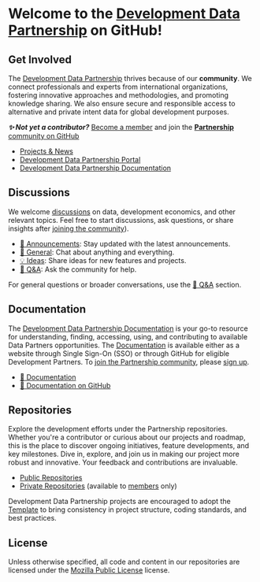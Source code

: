 # Welcome to the [Development Data Partnership](https://datapartnership.org) on GitHub!

## Get Involved

The [Development Data Partnership](https://datapartnership.org) thrives because of our **community**. We connect professionals and experts from international organizations, fostering innovative approaches and methodologies, and promoting knowledge sharing. We also ensure secure and responsible access to alternative and private intent data for global development purposes.

***✨ Not yet a contributor?*** [Become a member](https://datapartnership.org/join) and join the [**Partnership** community on GitHub](https://github.com/datapartnership)

- [Projects & News](https://datapartnership.org/updates)
- [Development Data Partnership Portal](https://portal.datapartnership.org)
- [Development Data Partnership Documentation](https://docs.datapartnership.org)

## Discussions

We welcome [discussions](https://github.com/orgs/datapartnership/discussions) on data, development economics, and other relevant topics. Feel free to start discussions, ask questions, or share insights after [joining the community](https://datapartnership.org/join)).

- [📣 Announcements](https://github.com/orgs/datapartnership/discussions/categories/announcements): Stay updated with the latest announcements.
- [💬 General](https://github.com/orgs/datapartnership/discussions/categories/general): Chat about anything and everything.
- [💡 Ideas](https://github.com/orgs/datapartnership/discussions/categories/ideas): Share ideas for new features and projects.
- [🙏 Q&A](https://github.com/orgs/datapartnership/discussions/categories/q-a): Ask the community for help.

For general questions or broader conversations, use the [🙏 Q&A](https://github.com/orgs/datapartnership/discussions/categories/q-a) section.

## Documentation

The [Development Data Partnership Documentation](https://docs.datapartnership.org) is your go-to resource for understanding, finding, accessing, using, and contributing to available Data Partners opportunities. The [Documentation](https://docs.datapartnership.org) is available either as a website through Single Sign-On (SSO) or through GitHub for eligible Development Partners. To [join the Partnership community]([https://github.com/datapartnership](https://datapartnership.org/join)), please [sign up](https://datapartnership.org/join).

- [📕 Documentation](https://docs.datapartnership.org) 
- [📗 Documentation on GitHub](https://github.com/orgs/datapartnership/repositories?type=private&q=topic%3Adocs)

## Repositories

Explore the development efforts under the Partnership repositories. Whether you're a contributor or curious about our projects and roadmap, this is the place to discover ongoing initiatives, feature developments, and key milestones. Dive in, explore, and join us in making our project more robust and innovative. Your feedback and contributions are invaluable.

- [Public Repositories](https://github.com/search?q=topic%3Adatapartnership+&type=repositories)
- [Private Repositories](https://github.com/orgs/datapartnership/repositories?type=private) (available to [members](https://datapartnership.org/join) only)

Development Data Partnership projects are encouraged to adopt the [Template](https://worldbank.github.io/template) to bring consistency in project structure, coding standards, and best practices.

## License

Unless otherwise specified, all code and content in our repositories are licensed under the [Mozilla Public License](https://www.mozilla.org/en-US/MPL) license.
